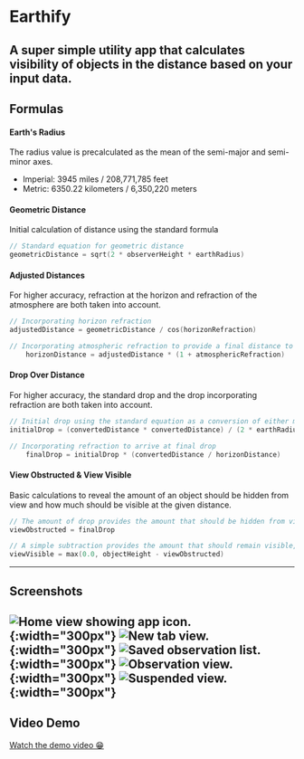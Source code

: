 # Earthify

A super simple utility app that calculates visibility of objects in the distance based on your input data.
---

## Formulas

#### Earth's Radius
The radius value is precalculated as the mean of the semi-major and semi-minor axes.
- Imperial: 3945 miles / 208,771,785 feet
- Metric: 6350.22 kilometers / 6,350,220 meters


#### Geometric Distance
Initial calculation of distance using the standard formula
```swift
// Standard equation for geometric distance
geometricDistance = sqrt(2 * observerHeight * earthRadius)
```

#### Adjusted Distances
For higher accuracy, refraction at the horizon and refraction of the atmosphere are both taken into account.
```swift
// Incorporating horizon refraction
adjustedDistance = geometricDistance / cos(horizonRefraction)

// Incorporating atmospheric refraction to provide a final distance to the horizon
	horizonDistance = adjustedDistance * (1 + atmosphericRefraction)
```

#### Drop Over Distance
For higher accuracy, the standard drop and the drop incorporating refraction are both taken into account.
```swift
// Initial drop using the standard equation as a conversion of either metric or imperial values based on user choice.
initialDrop = (convertedDistance * convertedDistance) / (2 * earthRadius)

// Incorporating refraction to arrive at final drop
	finalDrop = initialDrop * (convertedDistance / horizonDistance)
```

#### View Obstructed & View Visible
Basic calculations to reveal the amount of an object should be hidden from view and how much should be visible at the given distance.
```swift
// The amount of drop provides the amount that should be hidden from view
viewObstructed = finalDrop

// A simple subtraction provides the amount that should remain visible, using max(0.0) to prevent negative numbers.
viewVisible = max(0.0, objectHeight - viewObstructed)
```
---

## Screenshots
![Home view showing app icon.](/earthify_home_icon.png "Home Screen"){:width="300px"} ![New tab view.](/earthify_new_tab.png "New Tab"){:width="300px"}
![Saved observation list.](/earthify_saved_list.png "Observations Tab"){:width="300px"} ![Observation view.](/earthify_observation.png "Observation View"){:width="300px"}
![Suspended view.](/earthify_suspended.png "Suspended View"){:width="300px"}
---

## Video Demo
[Watch the demo video 😁](/earthify_demo.mp4)
